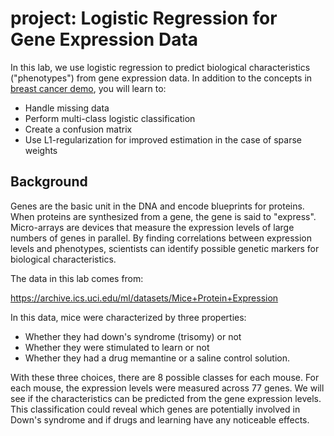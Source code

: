 # project:  Logistic Regression for Gene Expression Data

In this lab, we use logistic regression to predict biological characteristics ("phenotypes") from gene expression data.  In addition to the concepts in [breast cancer demo](./breast_cancer.ipynb), you will learn to:
* Handle missing data
* Perform multi-class logistic classification
* Create a confusion matrix
* Use L1-regularization for improved estimation in the case of sparse weights

## Background

Genes are the basic unit in the DNA and encode blueprints for proteins.  When proteins are synthesized from a gene, the gene is said to "express".  Micro-arrays are devices that measure the expression levels of large numbers of genes in parallel.  By finding correlations between expression levels and phenotypes, scientists can identify possible genetic markers for biological characteristics.

The data in this lab comes from:

https://archive.ics.uci.edu/ml/datasets/Mice+Protein+Expression

In this data, mice were characterized by three properties:
* Whether they had down's syndrome (trisomy) or not
* Whether they were stimulated to learn or not
* Whether they had a drug memantine or a saline control solution.

With these three choices, there are 8 possible classes for each mouse.  For each mouse, the expression levels were measured across 77 genes.  We will see if the characteristics can be predicted from the gene expression levels.  This classification could reveal which genes are potentially involved in Down's syndrome and if drugs and learning have any noticeable effects.
